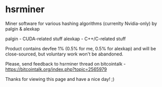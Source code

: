 # hsrminer
Miner software for various hashing algorithms (currenlty Nvidia-only) by palgin & alexkap

palgin - CUDA-related stuff
alexkap - C++/C-related stuff

Product contains devfee 1% (0.5% for me, 0.5% for alexkap) and will be close-sourced, but voluntary work won't be abandoned.

Please, send feedback to hsrminer thread on bitcointalk - https://bitcointalk.org/index.php?topic=2565979

Thanks for viewing this page and have a nice day! ;)
